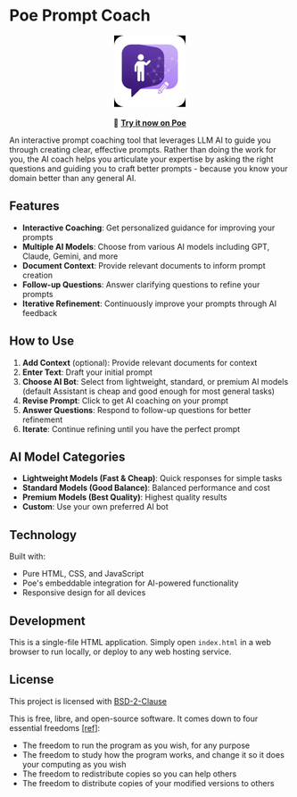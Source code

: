 # Poe Prompt Coach

<div align="center">
<img src="Prompt Coach App Icon.jpg" alt="Prompt Coach Icon" width="128" height="128">
<br><br>
🚀 <strong><a href="https://poe.com/Prompt-Coach-App" target="_blank">Try it now on Poe</a></strong>
</div>

An interactive prompt coaching tool that leverages LLM AI to guide you through creating clear, effective prompts. Rather than doing the work for you, the AI coach helps you articulate your expertise by asking the right questions and guiding you to craft better prompts - because you know your domain better than any general AI.

## Features

- **Interactive Coaching**: Get personalized guidance for improving your prompts
- **Multiple AI Models**: Choose from various AI models including GPT, Claude, Gemini, and more
- **Document Context**: Provide relevant documents to inform prompt creation
- **Follow-up Questions**: Answer clarifying questions to refine your prompts
- **Iterative Refinement**: Continuously improve your prompts through AI feedback

## How to Use

1. **Add Context** (optional): Provide relevant documents for context
2. **Enter Text**: Draft your initial prompt
3. **Choose AI Bot**: Select from lightweight, standard, or premium AI models (default Assistant is cheap and good enough for most general tasks)
4. **Revise Prompt**: Click to get AI coaching on your prompt
5. **Answer Questions**: Respond to follow-up questions for better refinement
6. **Iterate**: Continue refining until you have the perfect prompt

## AI Model Categories

- **Lightweight Models (Fast & Cheap)**: Quick responses for simple tasks
- **Standard Models (Good Balance)**: Balanced performance and cost
- **Premium Models (Best Quality)**: Highest quality results
- **Custom**: Use your own preferred AI bot

## Technology

Built with:

- Pure HTML, CSS, and JavaScript
- Poe's embeddable integration for AI-powered functionality
- Responsive design for all devices

## Development

This is a single-file HTML application. Simply open `index.html` in a web browser to run locally, or deploy to any web hosting service.

## License

This project is licensed with [BSD-2-Clause](./LICENSE)

This is free, libre, and open-source software. It comes down to four essential freedoms [[ref]](https://seirdy.one/2021/01/27/whatsapp-and-the-domestication-of-users.html#fnref:2):

- The freedom to run the program as you wish, for any purpose
- The freedom to study how the program works, and change it so it does your computing as you wish
- The freedom to redistribute copies so you can help others
- The freedom to distribute copies of your modified versions to others
